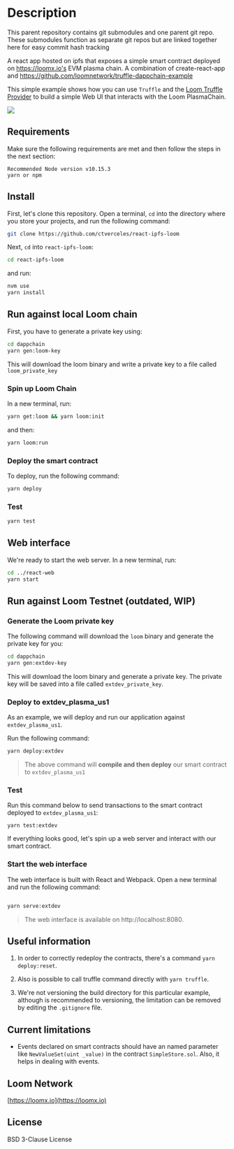 # Description

This parent repository contains git submodules and one parent git repo. These submodules function as separate git repos but are linked together here for easy commit hash tracking

A react app hosted on ipfs that exposes a simple smart contract deployed on https://loomx.io's EVM plasma chain. A combination of create-react-app and https://github.com/loomnetwork/truffle-dappchain-example

This simple example shows how you can use `Truffle` and the [Loom Truffle Provider](https://github.com/loomnetwork/loom-truffle-provider) to build a simple Web UI that interacts with the Loom PlasmaChain.

![](https://dzwonsemrish7.cloudfront.net/items/0a1N05043p1Y1G3K1Y2L/Screen%20Recording%202018-07-17%20at%2011.26%20AM.gif?v=df873ac3)

## Requirements

Make sure the following requirements are met and then follow the steps in the next section:

```text
Recommended Node version v10.15.3
yarn or npm
```

## Install

First, let's clone this repository. Open a terminal, `cd` into the directory where you store your projects, and run the following command:

```bash
git clone https://github.com/ctverceles/react-ipfs-loom
```

Next, `cd` into `react-ipfs-loom`:

```bash
cd react-ipfs-loom
```

and run:

```bash
nvm use
yarn install
```

## Run against local Loom chain

First, you have to generate a private key using:

```bash
cd dappchain
yarn gen:loom-key
```

This will download the loom binary and write a private key to a file called `loom_private_key`

### Spin up Loom Chain

In a new terminal, run:

```bash
yarn get:loom && yarn loom:init
```

and then:

```bash
yarn loom:run
```

### Deploy the smart contract

To deploy, run the following command:

```bash
yarn deploy
```

### Test

```bash
yarn test
```

## Web interface

We're ready to start the web server. In a new terminal, run:

```bash
cd ../react-web
yarn start
```

## Run against Loom Testnet (outdated, WIP)

### Generate the Loom private key

The following command will download the `loom` binary and generate the private key for you:

```bash
cd dappchain
yarn gen:extdev-key
```

This will download the loom binary and generate a private key. The private key will be saved into a file called `extdev_private_key`.

### Deploy to extdev_plasma_us1

As an example, we will deploy and run our application against `extdev_plasma_us1`.

Run the following command:

```bash
yarn deploy:extdev
```

> The above command will **compile and then deploy** our smart contract to `extdev_plasma_us1`

### Test

Run this command below to send transactions to the smart contract deployed to `extdev_plasma_us1`:

```test
yarn test:extdev
```

If everything looks good, let's spin up a web server and interact with our smart contract.

### Start the web interface

The web interface is built with React and Webpack. Open a new terminal and run the following command:

```bash

yarn serve:extdev
```

> The web interface is available on http://localhost:8080.

## Useful information

1. In order to correctly redeploy the contracts, there's a command `yarn deploy:reset`.

2. Also is possible to call truffle command directly with `yarn truffle`.

3. We're not versioning the build directory for this particular example, although is recommended to versioning, the limitation can be removed by editing the `.gitignore` file.

## Current limitations

- Events declared on smart contracts should have an named parameter like `NewValueSet(uint _value)` in the contract `SimpleStore.sol`. Also, it helps in dealing with events.

## Loom Network

[https://loomx.io](https://loomx.io)

## License

BSD 3-Clause License
